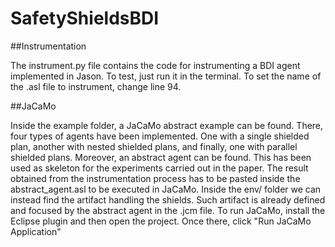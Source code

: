 # SafetyShieldsBDI

##Instrumentation

The instrument.py file contains the code for instrumenting a BDI agent implemented in Jason. To test, just run it in the terminal.
To set the name of the .asl file to instrument, change line 94.

##JaCaMo

Inside the example folder, a JaCaMo abstract example can be found. There, four types of agents have been implemented. One with a single shielded plan, another with nested shielded plans, and finally, one with parallel shielded plans.
Moreover, an abstract agent can be found. This has been used as skeleton for the experiments carried out in the paper.
The result obtained from the instrumentation process has to be pasted inside the abstract_agent.asl to be executed in JaCaMo.
Inside the env/ folder we can instead find the artifact handling the shields. Such artifact is already defined and focused by the abstract agent in the .jcm file.
To run JaCaMo, install the Eclipse plugin and then open the project. Once there, click "Run JaCaMo Application"
